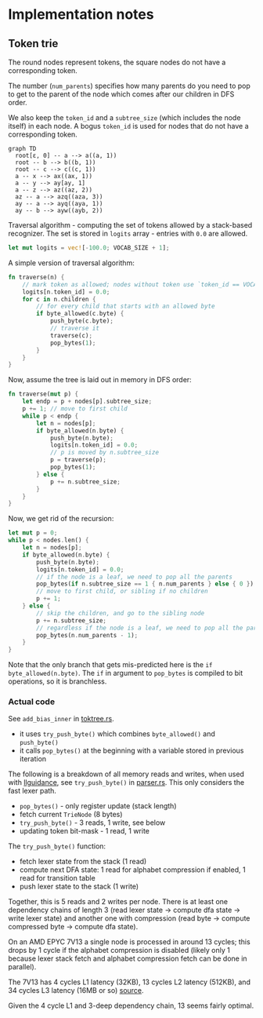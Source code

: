 # Implementation notes

## Token trie

The round nodes represent tokens, the square nodes do not have a corresponding token.

The number (`num_parents`) specifies how many parents do you need to pop to get to the parent of the node which comes after our children in DFS order.

We also keep the `token_id` and a `subtree_size` (which includes the node itself) in each node.
A bogus `token_id` is used for nodes that do not have a corresponding token.

```mermaid
graph TD
  root[ε, 0] -- a --> a((a, 1))
  root -- b --> b((b, 1))
  root -- c --> c((c, 1))
  a -- x --> ax((ax, 1))
  a -- y --> ay[ay, 1]
  a -- z --> az((az, 2))
  az -- a --> azq((aza, 3))
  ay -- a --> ayq((aya, 1))
  ay -- b --> ayw((ayb, 2))
```

Traversal algorithm - computing the set of tokens allowed by a stack-based recognizer.
The set is stored in `logits` array - entries with `0.0` are allowed.

```rust
let mut logits = vec![-100.0; VOCAB_SIZE + 1];
```

A simple version of traversal algorithm:

```rust
fn traverse(n) {
    // mark token as allowed; nodes without token use `token_id == VOCAB_SIZE`
    logits[n.token_id] = 0.0;
    for c in n.children {
        // for every child that starts with an allowed byte
        if byte_allowed(c.byte) {
            push_byte(c.byte);
            // traverse it
            traverse(c);
            pop_bytes(1);
        }
    }
}
```

Now, assume the tree is laid out in memory in DFS order:

```rust
fn traverse(mut p) {
    let endp = p + nodes[p].subtree_size;
    p += 1; // move to first child
    while p < endp {
        let n = nodes[p];
        if byte_allowed(n.byte) {
            push_byte(n.byte);
            logits[n.token_id] = 0.0;
            // p is moved by n.subtree_size
            p = traverse(p);
            pop_bytes(1);
        } else {
            p += n.subtree_size;
        }
    }
}
```

Now, we get rid of the recursion:

```rust
let mut p = 0;
while p < nodes.len() {
    let n = nodes[p];
    if byte_allowed(n.byte) {
        push_byte(n.byte);
        logits[n.token_id] = 0.0;
        // if the node is a leaf, we need to pop all the parents
        pop_bytes(if n.subtree_size == 1 { n.num_parents } else { 0 });
        // move to first child, or sibling if no children
        p += 1;
    } else {
        // skip the children, and go to the sibling node
        p += n.subtree_size;
        // regardless if the node is a leaf, we need to pop all the parents
        pop_bytes(n.num_parents - 1);
    }
}
```

Note that the only branch that gets mis-predicted here is the `if byte_allowed(n.byte)`.
The `if` in argument to `pop_bytes` is compiled to bit operations, so it is branchless.

### Actual code

See `add_bias_inner` in [toktree.rs](./core/src/toktree.rs).

- it uses `try_push_byte()` which combines `byte_allowed()` and `push_byte()`
- it calls `pop_bytes()` at the beginning with a variable stored in previous iteration

The following is a breakdown of all memory reads and writes,
when used with [llguidance](https://github.com/microsoft/llguidance),
see `try_push_byte()` in [parser.rs](https://github.com/microsoft/llguidance/blob/main/parser/src/earley/parser.rs#L1638).
This only considers the fast lexer path.

- `pop_bytes()` - only register update (stack length)
- fetch current `TrieNode` (8 bytes)
- `try_push_byte()` - 3 reads, 1 write, see below
- updating token bit-mask - 1 read, 1 write

The `try_push_byte()` function:

- fetch lexer state from the stack (1 read)
- compute next DFA state: 1 read for alphabet compression if enabled, 1 read for transition table
- push lexer state to the stack (1 write)

Together, this is 5 reads and 2 writes per node.
There is at least one dependency chains of length 3
(read lexer state -> compute dfa state -> write lexer state)
and another one with compression
(read byte -> compute compressed byte -> compute dfa state).

On an AMD EPYC 7V13 a single node is processed in around 13 cycles;
this drops by 1 cycle if the alphabet compression is disabled
(likely only 1 because lexer stack fetch and alphabet compression fetch can be done in parallel).

The 7V13 has 4 cycles L1 latency (32KB), 13 cycles L2 latency (512KB),
and 34 cycles L3 latency (16MB or so) [source](https://www.anandtech.com/show/14694/amd-rome-epyc-2nd-gen/7).

Given the 4 cycle L1 and 3-deep dependency chain, 13 seems fairly optimal.
